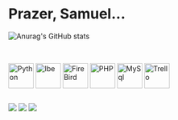 <h1>Prazer, Samuel...</h1>

![Anurag's GitHub stats](https://github-readme-stats.vercel.app/api?username=SamuelG05&show_icons=true&theme=radical)

##
<div style="display: inline_block"><br>
  <img align="center" alt="Python" height="50" width="50" src="https://sgdeveloper.com.br/imgs/pythongit.png">
  <img align="center" alt="Ibe" height="50" width="50" src="https://sgdeveloper.com.br/imgs/ibegit.png">
  <img align="center" alt="FireBird" height="50" width="50" src="https://sgdeveloper.com.br/imgs/firebirdgit2.png">
  <img align="center" alt="PHP" height="50" width="50" src="https://sgdeveloper.com.br/imgs/phpgit.png">
  <img align="center" alt="MySql" height="50" width="50" src="https://sgdeveloper.com.br/imgs/mysql.png">
  <img align="center" alt="Trello" height="50" width="50" src="https://sgdeveloper.com.br/imgs/trello.png">
</div>
 
 ##


<div> 
  <a href = "mailto:samuelqra52@gmail.com"><img src="https://img.shields.io/badge/-Gmail-%23333?style=for-the-badge&logo=gmail&logoColor=white" target="_blank"></a>
  <a href="https://www.linkedin.com/in/samuel-gon%C3%A7alves-350a93246/" target="_blank" rel="external"><img src="https://img.shields.io/badge/-LinkedIn-%230077B5?style=for-the-badge&logo=linkedin&logoColor=white" target="_blank"></a> 
  <a href="https://www.instagram.com/samuel.g05/" target="_blank" rel="external"><img src="https://img.shields.io/badge/-Instagram-%23E4405F?style=for-the-badge&logo=instagram&logoColor=white" target="_blank"></a>
  
</div>
